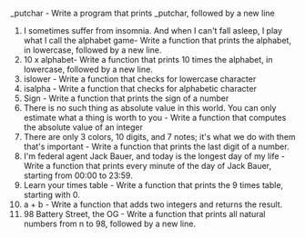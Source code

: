  _putchar - Write a program that prints _putchar, followed by a new line
1. I sometimes suffer from insomnia. And when I can't fall asleep, I play what I call the alphabet game- Write a function that prints the alphabet, in lowercase, followed by a new line.
2. 10 x alphabet- Write a function that prints 10 times the alphabet, in lowercase, followed by a new line.
3. islower - Write a function that checks for lowercase character
4. isalpha - Write a function that checks for alphabetic character 
5. Sign - Write a function that prints the sign of a number
6. There is no such thing as absolute value in this world. You can only estimate what a thing is worth to you - Write a function that computes the absolute value of an integer
7. There are only 3 colors, 10 digits, and 7 notes; it's what we do with them that's important - Write a function that prints the last digit of a number.
8. I'm federal agent Jack Bauer, and today is the longest day of my life - Write a function that prints every minute of the day of Jack Bauer, starting from 00:00 to 23:59.
9. Learn your times table - Write a function that prints the 9 times table, starting with 0.
10. a + b - Write a function that adds two integers and returns the result.
11. 98 Battery Street, the OG - Write a function that prints all natural numbers from n to 98, followed by a new line. 

